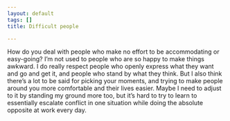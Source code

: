 ```yaml
---
layout: default
tags: []
title: Difficult people

---
```

How do you deal with people who make no effort to be accommodating or easy-going? I’m not used to people who are so happy to make things awkward. I do really respect people who openly express what they want and go and get it, and people who stand by what they think. But I also think there’s a lot to be said for picking your moments, and trying to make people around you more comfortable and their lives easier. Maybe I need to adjust to it by standing my ground more too, but it’s hard to try to learn to essentially escalate conflict in one situation while doing the absolute opposite at work every day. 